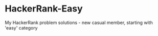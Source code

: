 # HackerRank-Easy
My HackerRank problem solutions - new casual member, starting with 'easy' category
